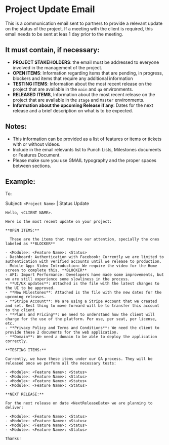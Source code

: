 # Project Update Email

This is a communication email sent to partners to provide a relevant update on the status of the project. If a meeting with the client is required, this email needs to be sent at leas 1 day prior to the meeting.

## It must contain, if necessary:

- **PROJECT STAKEHOLDERS**: the email must be addressed to everyone involved in the management of the project.
- **OPEN ITEMS**: Information regarding items that are pending, in progress, blockers and items that require any additional information
- **TESTING ITEMS**:  Information about the most recent release on the project that are available in the `main` and `qa`  environments.
- **RELEASED ITEMS**, Information about the most recent release on the project that are available in the `stage` and `Master` environments.
- **Information about the upcoming Release if any**: Dates for the next release and a brief description on what is to be expected.

## Notes:

- This information can be provided as a list of features or items or tickets with or without videos.
- Include in the email relevants list to Punch Lists, Milestones documents or Features Document.
- Please make sure you use GMAIL typography and the proper spaces between sections.

## Example:

To: <Project Stakeholders> 
  
Subject: `<Project Name>` | Status Update

```
Hello, <CLIENT NAME>.

Here is the most recent update on your project:

**OPEN ITEMS:**

  These are the items that require our attention, specially the ones labeled as **BLOCKER**

- <Module>: <Feature Name>: <Status>
- Dashboard: Authentication with Facebook: Currently we are limited to authentication with verified accounts until we release to production.
- Mobile App: Video Introduction: We require the video for the Home screen to complete this. **BLOCKER**
- API: Import Performance: Developers have made some improvements, but we are still experience some slowliness in the process.
- **UI/UX updates**: Attached is the file with the latest changes to the UI to be approved. 
- **New Milestones**: Attached is the file with the new dates for the upcoming releases.
- **Stripe Account**: We are using a Stripe Account that we created and set. Best thing to move forward will be to transfer this account to the client
- **Plans and Pricing**: We need to understand how the client will charge for the use of the platform. Per use, per seat, per license, etc. 
- **Privacy Policy and Terms and Conditions**: We need the client to provide these 2 documents for the web application.
- **Domain**: We need a domain to be able to deploy the application correctly.

**TESTING ITEMS:** 
  
Currently, we have these items under our QA process. They will be released once we perform all the necessary tests:
  
- <Module>: <Feature Name>: <Status>
- <Module>: <Feature Name>: <Status>
- <Module>: <Feature Name>: <Status>
- <Module>: <Feature Name>: <Status>

**NEXT RELEASE:**
  
For the next release on date <NextReleaseDate> we are planning to deliver:
  
- <Module>: <Feature Name>: <Status>
- <Module>: <Feature Name>: <Status>
- <Module>: <Feature Name>: <Status>
- <Module>: <Feature Name>: <Status>

Thanks!
  ```
